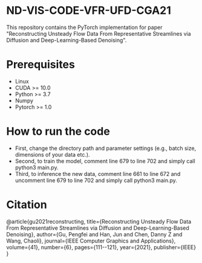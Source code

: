 # ND-VIS-CODE-VFR-UFD-CGA21
This repository contains the PyTorch implementation for paper "Reconstructing Unsteady Flow Data From Representative Streamlines via Diffusion and Deep-Learning-Based Denoising". 

# Prerequisites
* Linux
* CUDA >= 10.0
* Python >= 3.7
* Numpy
* Pytorch >= 1.0

# How to run the code
* First, change the directory path and parameter settings (e.g., batch size, dimensions of your data etc.). 
* Second, to train the model, comment line 679 to line 702 and simply call python3 main.py. 
* Third, to inference the new data, comment line 661 to line 672 and uncomment line 679 to line 702 and simply call python3 main.py.

# Citation
@article{gu2021reconstructing,
  title={Reconstructing Unsteady Flow Data From Representative Streamlines via Diffusion and Deep-Learning-Based Denoising},
  author={Gu, Pengfei and Han, Jun and Chen, Danny Z and Wang, Chaoli},
  journal={IEEE Computer Graphics and Applications},
  volume={41},
  number={6},
  pages={111--121},
  year={2021},
  publisher={IEEE}
}
